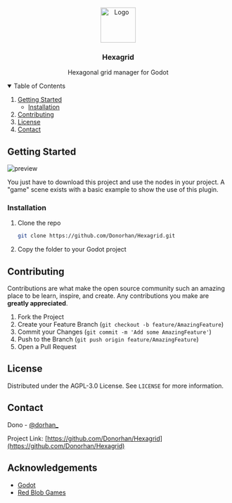 <br />
<p align="center">
  <a href="https://github.com/othneildrew/Best-README-Template">
    <img src="https://i.imgur.com/xChDvHW.png" alt="Logo" width="80" height="80">
  </a>

  <h3 align="center">Hexagrid</h3>

  <p align="center">
    Hexagonal grid manager for Godot
</p>

<details open="open">
  <summary>Table of Contents</summary>
  <ol>
    <li>
      <a href="#getting-started">Getting Started</a>
      <ul>
        <li><a href="#installation">Installation</a></li>
      </ul>
    </li>
    <li><a href="#contributing">Contributing</a></li>
    <li><a href="#license">License</a></li>
    <li><a href="#contact">Contact</a></li>
  </ol>
</details>


## Getting Started

![preview](https://i.imgur.com/XyQutuK.png)

You just have to download this project and use the nodes in your project. A "game" scene exists with a basic example to show the use of this plugin.

### Installation

1. Clone the repo
   ```sh
   git clone https://github.com/Donorhan/Hexagrid.git
   ```
2. Copy the folder to your Godot project


<!-- CONTRIBUTING -->
## Contributing

Contributions are what make the open source community such an amazing place to be learn, inspire, and create. Any contributions you make are **greatly appreciated**.

1. Fork the Project
2. Create your Feature Branch (`git checkout -b feature/AmazingFeature`)
3. Commit your Changes (`git commit -m 'Add some AmazingFeature'`)
4. Push to the Branch (`git push origin feature/AmazingFeature`)
5. Open a Pull Request


## License
Distributed under the AGPL-3.0 License. See `LICENSE` for more information.


## Contact

Dono - [@dorhan_](https://twitter.com/dorhan_)

Project Link: [https://github.com/Donorhan/Hexagrid](https://github.com/Donorhan/Hexagrid)


## Acknowledgements
* [Godot](https://godotengine.org)
* [Red Blob Games](https://www.redblobgames.com/grids/hexagons/)
